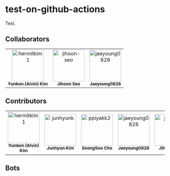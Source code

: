 # test-on-github-actions

Test.


## Collaborators

<!-- readme: collaborators -start -->
<table>
<tr>
    <td align="center">
        <a href="https://github.com/hermitkim1">
            <img src="https://avatars.githubusercontent.com/u/7975459?v=4" width="100;" alt="hermitkim1"/>
            <br />
            <sub><b>Yunkon (Alvin) Kim </b></sub>
        </a>
    </td>
    <td align="center">
        <a href="https://github.com/jihoon-seo">
            <img src="https://avatars.githubusercontent.com/u/46767780?v=4" width="100;" alt="jihoon-seo"/>
            <br />
            <sub><b>Jihoon Seo</b></sub>
        </a>
    </td>
    <td align="center">
        <a href="https://github.com/jaeyoung0826">
            <img src="https://avatars.githubusercontent.com/u/63827432?v=4" width="100;" alt="jaeyoung0826"/>
            <br />
            <sub><b>Jaeyoung0826</b></sub>
        </a>
    </td></tr>
</table>
<!-- readme: collaborators -end -->

## Contributors

<!-- readme: contributors -start -->
<table>
<tr>
    <td align="center">
        <a href="https://github.com/hermitkim1">
            <img src="https://avatars.githubusercontent.com/u/7975459?v=4" width="100;" alt="hermitkim1"/>
            <br />
            <sub><b>Yunkon (Alvin) Kim </b></sub>
        </a>
    </td>
    <td align="center">
        <a href="https://github.com/junhyunk">
            <img src="https://avatars.githubusercontent.com/u/10242780?v=4" width="100;" alt="junhyunk"/>
            <br />
            <sub><b>Junhyun Kim</b></sub>
        </a>
    </td>
    <td align="center">
        <a href="https://github.com/ppiyakk2">
            <img src="https://avatars.githubusercontent.com/u/330233?v=4" width="100;" alt="ppiyakk2"/>
            <br />
            <sub><b>SeongSoo Cho</b></sub>
        </a>
    </td>
    <td align="center">
        <a href="https://github.com/jaeyoung0826">
            <img src="https://avatars.githubusercontent.com/u/63827432?v=4" width="100;" alt="jaeyoung0826"/>
            <br />
            <sub><b>Jaeyoung0826</b></sub>
        </a>
    </td>
    <td align="center">
        <a href="https://github.com/jihoon-seo">
            <img src="https://avatars.githubusercontent.com/u/46767780?v=4" width="100;" alt="jihoon-seo"/>
            <br />
            <sub><b>Jihoon Seo</b></sub>
        </a>
    </td></tr>
</table>
<!-- readme: contributors -end -->

## Bots

<!-- readme: bots -start -->
<table>
</table>
<!-- readme: bots -end -->
